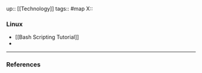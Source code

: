 up:: [[Technology]]
tags:: #map
X:: 

### Linux

- [[Bash Scripting Tutorial]]
- 

---
### References

